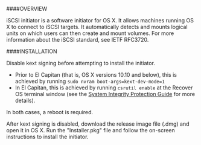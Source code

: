 
####OVERVIEW

iSCSI initiator is a software initiator for OS X. It allows machines running OS X to connect to iSCSI targets. It automatically detects and mounts logical units on which users can then create and mount volumes. For more information about the iSCSI standard, see IETF RFC3720.

####INSTALLATION

Disable kext signing before attempting to install the initiator.
 * Prior to El Capitan (that is, OS X versions 10.10 and below), this is achieved by running `sudo nvram boot-args=kext-dev-mode=1`
 * In El Capitan, this is achieved by running `csrutil enable` at the Recover OS terminal window (see the [System Integrity Protection Guide](https://developer.apple.com/library/mac/documentation/Security/Conceptual/System_Integrity_Protection_Guide/KernelExtensions/KernelExtensions.html#//apple_ref/doc/uid/TP40016462-CH4-SW1) for more details).

 In both cases, a reboot is required.
 
 
After kext signing is disabled, download the release image file (.dmg) and open it in OS X. Run the "Installer.pkg" file and follow the on-screen instructions to install the initiator.

